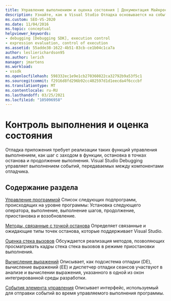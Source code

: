 ```yaml
---
title: Управление выполнением и оценка состояния | Документация Майкрософт
description: Узнайте, как в Visual Studio Отладка основывается на событиях, передаваемых между компонентами отладчика.
ms.custom: SEO-VS-2020
ms.date: 11/04/2016
ms.topic: conceptual
helpviewer_keywords:
- debugging [Debugging SDK], execution control
- expression evaluation, control of execution
ms.assetid: 55adde38-1622-4b51-83cb-ce1b04c1ca7a
author: leslierichardson95
ms.author: lerich
manager: jmartens
ms.workload:
- vssdk
ms.openlocfilehash: 598332ec1e9e1cb270360822ca32792b9a53f5c1
ms.sourcegitcommit: f2916d8fd296b92cc402597d1d1eecda4f6cccbf
ms.translationtype: MT
ms.contentlocale: ru-RU
ms.lasthandoff: 03/25/2021
ms.locfileid: "105096958"
---
```

# <a name="execution-control-and-state-evaluation"></a>Контроль выполнения и оценка состояния
Отладка приложения требует реализации таких функций управления выполнением, как шаг с заходом в функции, остановка в точках останова и продолжение выполнения. Visual Studio Debugging управляет выполнением событий, передаваемых между компонентами отладчика.

## <a name="in-this-section"></a>Содержание раздела
 [Управление программой](../../extensibility/debugger/program-control.md) Список следующих подпрограмм, происходящих на уровне программы: Установка следующего оператора, выполнение, выполнение шагов, продолжение, приостановка и возобновление.

 [Методы, связанные с точкой останова](../../extensibility/debugger/breakpoint-related-methods.md) Определяет связанные и ожидающие типы точек останова, которые поддерживает Visual Studio.

 [Оценка стека вызовов](../../extensibility/debugger/call-stack-evaluation.md) Обсуждается реализация методов, позволяющих просматривать кадры стека стека вызовов в режиме приостановки выполнения.

 [Вычисление выражений](../../extensibility/debugger/expression-evaluation-visual-studio-debugging-sdk.md) Описывает, как подсистема отладки (DE), вычисление выражений (EE) и диспетчер отладки сеансов участвуют в анализе и вычислении выражения, указанного в одной из окон интегрированной среды разработки.

 [События элемента управления](../../extensibility/debugger/control-events.md) Описывает интерфейс, используемый для отправки событий во время управляемого выполнения программы.
